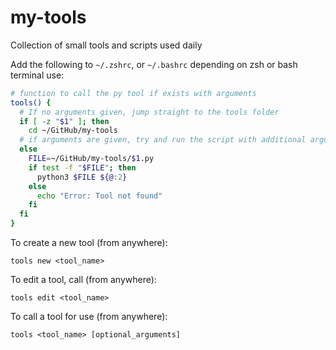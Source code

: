 # my-tools
Collection of small tools and scripts used daily

Add the following to `~/.zshrc`, or `~/.bashrc` depending on zsh or bash terminal use:
```bash
# function to call the py tool if exists with arguments
tools() {
  # If no arguments given, jump straight to the tools folder
  if [ -z "$1" ]; then
    cd ~/GitHub/my-tools
  # if arguments are given, try and run the script with additional arguments given
  else
    FILE=~/GitHub/my-tools/$1.py
    if test -f "$FILE"; then
      python3 $FILE ${@:2}
    else
      echo "Error: Tool not found"
    fi
  fi
}
```

To create a new tool (from anywhere):
```
tools new <tool_name>
```

To edit a tool, call (from anywhere):
```
tools edit <tool_name>
```

To call a tool for use (from anywhere):
```
tools <tool_name> [optional_arguments]
```
